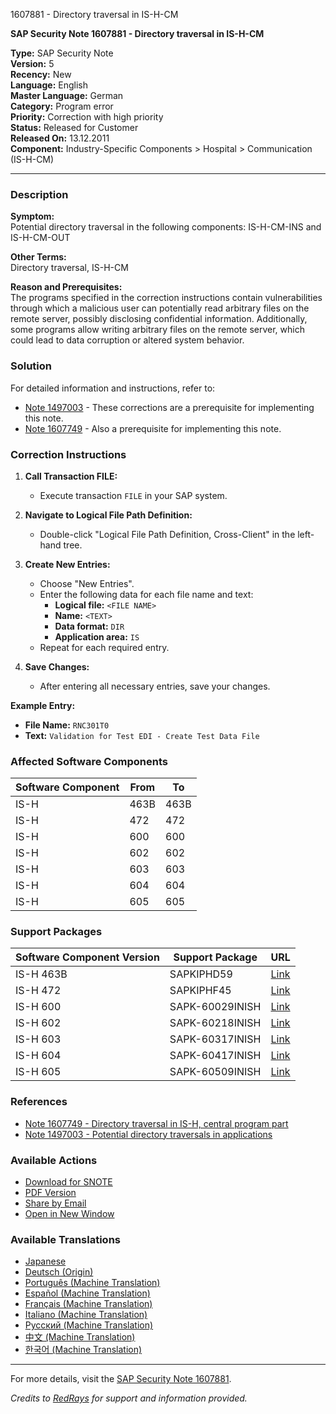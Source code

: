 1607881 - Directory traversal in IS-H-CM

**SAP Security Note 1607881 - Directory traversal in IS-H-CM**

**Type:** SAP Security Note  
**Version:** 5  
**Recency:** New  
**Language:** English  
**Master Language:** German  
**Category:** Program error  
**Priority:** Correction with high priority  
**Status:** Released for Customer  
**Released On:** 13.12.2011  
**Component:** Industry-Specific Components > Hospital > Communication (IS-H-CM)

---

### Description

**Symptom:**  
Potential directory traversal in the following components: IS-H-CM-INS and IS-H-CM-OUT

**Other Terms:**  
Directory traversal, IS-H-CM

**Reason and Prerequisites:**  
The programs specified in the correction instructions contain vulnerabilities through which a malicious user can potentially read arbitrary files on the remote server, possibly disclosing confidential information. Additionally, some programs allow writing arbitrary files on the remote server, which could lead to data corruption or altered system behavior.

### Solution

For detailed information and instructions, refer to:
- [Note 1497003](https://me.sap.com/notes/1497003) - These corrections are a prerequisite for implementing this note.
- [Note 1607749](https://me.sap.com/notes/1607749) - Also a prerequisite for implementing this note.

### Correction Instructions

1. **Call Transaction FILE:**
   - Execute transaction `FILE` in your SAP system.
   
2. **Navigate to Logical File Path Definition:**
   - Double-click "Logical File Path Definition, Cross-Client" in the left-hand tree.

3. **Create New Entries:**
   - Choose "New Entries".
   - Enter the following data for each file name and text:
     - **Logical file:** `<FILE NAME>`
     - **Name:** `<TEXT>`
     - **Data format:** `DIR`
     - **Application area:** `IS`
   - Repeat for each required entry.

4. **Save Changes:**
   - After entering all necessary entries, save your changes.

**Example Entry:**
- **File Name:** `RNC301T0`
- **Text:** `Validation for Test EDI - Create Test Data File`

### Affected Software Components

| Software Component | From | To   |
|---------------------|------|------|
| IS-H                | 463B | 463B |
| IS-H                | 472  | 472  |
| IS-H                | 600  | 600  |
| IS-H                | 602  | 602  |
| IS-H                | 603  | 603  |
| IS-H                | 604  | 604  |
| IS-H                | 605  | 605  |

### Support Packages

| Software Component Version | Support Package                  | URL                                                  |
|----------------------------|----------------------------------|------------------------------------------------------|
| IS-H 463B                  | SAPKIPHD59                       | [Link](https://me.sap.com/supportpackage/SAPKIPHD59) |
| IS-H 472                   | SAPKIPHF45                       | [Link](https://me.sap.com/supportpackage/SAPKIPHF45) |
| IS-H 600                   | SAPK-60029INISH                   | [Link](https://me.sap.com/supportpackage/SAPK-60029INISH) |
| IS-H 602                   | SAPK-60218INISH                   | [Link](https://me.sap.com/supportpackage/SAPK-60218INISH) |
| IS-H 603                   | SAPK-60317INISH                   | [Link](https://me.sap.com/supportpackage/SAPK-60317INISH) |
| IS-H 604                   | SAPK-60417INISH                   | [Link](https://me.sap.com/supportpackage/SAPK-60417INISH) |
| IS-H 605                   | SAPK-60509INISH                   | [Link](https://me.sap.com/supportpackage/SAPK-60509INISH) |

### References

- [Note 1607749 - Directory traversal in IS-H, central program part](https://me.sap.com/notes/1607749)
- [Note 1497003 - Potential directory traversals in applications](https://me.sap.com/notes/1497003)

### Available Actions

- [Download for SNOTE](https://notesdownloads.sap.com/note/0040000009548772017)
- [PDF Version](https://userapps.support.sap.com/sap/support/sfm/notes/print/0001607881?language=en-US&token=B7464946417B5CB9B8743C5D9C993F20)
- [Share by Email](#)
- [Open in New Window](#)

### Available Translations

- [Japanese](https://me.sap.com/notes/0001607881/J)
- [Deutsch (Origin)](https://me.sap.com/notes/0001607881/D)
- [Português (Machine Translation)](https://me.sap.com/notes/0001607881/P)
- [Español (Machine Translation)](https://me.sap.com/notes/0001607881/S)
- [Français (Machine Translation)](https://me.sap.com/notes/0001607881/F)
- [Italiano (Machine Translation)](https://me.sap.com/notes/0001607881/I)
- [Русский (Machine Translation)](https://me.sap.com/notes/0001607881/R)
- [中文 (Machine Translation)](https://me.sap.com/notes/0001607881/1)
- [한국어 (Machine Translation)](https://me.sap.com/notes/0001607881/3)

---

For more details, visit the [SAP Security Note 1607881](https://me.sap.com/notes/1607881).

*Credits to [RedRays](https://redrays.io) for support and information provided.*